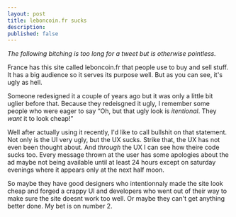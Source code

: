 ```yaml
---
layout: post
title: leboncoin.fr sucks
description: 
published: false
---
```

*The following bitching is too long for a tweet but is otherwise pointless.*

France has this site called leboncoin.fr that people use to buy and sell stuff. It has a big audience so it serves its purpose well. But as you can see, it's ugly as hell.

Someone redesigned it a couple of years ago but it was only a little bit uglier before that. Because they redeisgned it ugly, I remember some people who were eager to say “Oh, but that ugly look is *itentional*. They *want* it to look cheap!”

Well after actually using it recently, I'd like to call bullshit on that statement. Not only is the UI very ugly, but the UX sucks. Strike that, the UX has not even been thought about. And *through* the UX I can see how theire code sucks too. Every message thrown at the user has some apologies about the ad maybe not being available until at least 24 hours except on saturday evenings where it appears only at the next half moon.

So maybe they have good designers who intentionnaly made the site look cheap and forged a crappy UI and developers who went out of their way to make sure the site doesnt work too well. Or maybe they can't get anything better done. My bet is on number 2.